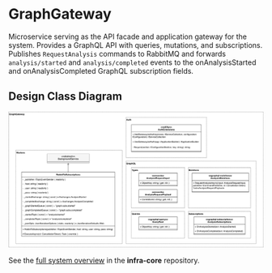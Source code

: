 # GraphGateway
Microservice serving as the API facade and application gateway for the system. Provides a GraphQL API with queries, mutations, and subscriptions. Publishes `RequestAnalysis` commands to RabbitMQ and forwards `analysis/started` and `analysis/completed` events to the onAnalysisStarted and onAnalysisCompleted GraphQL subscription fields.

## Design Class Diagram

![Design Class Diagram](docs/images/graph-gateway-dcd.jpg)

See the [full system overview](https://github.com/team-2-devs/infra-core) in the **infra-core** repository.